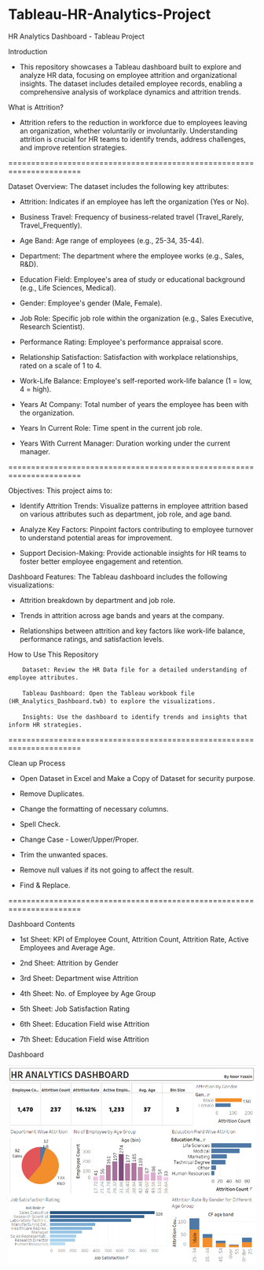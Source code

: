 # Tableau-HR-Analytics-Project

HR Analytics Dashboard - Tableau Project

Introduction

- This repository showcases a Tableau dashboard built to explore and analyze HR data, focusing on employee attrition and organizational insights. The dataset includes detailed employee records, enabling a comprehensive analysis of workplace dynamics and attrition trends.

What is Attrition?

- Attrition refers to the reduction in workforce due to employees leaving an organization, whether voluntarily or involuntarily. Understanding attrition is crucial for HR teams to identify trends, address challenges, and improve retention strategies.

======================================================================

Dataset Overview: The dataset includes the following key attributes:

- Attrition: Indicates if an employee has left the organization (Yes or No).

- Business Travel: Frequency of business-related travel (Travel_Rarely, Travel_Frequently).

- Age Band: Age range of employees (e.g., 25-34, 35-44).

- Department: The department where the employee works (e.g., Sales, R&D).

- Education Field: Employee's area of study or educational background (e.g., Life Sciences, Medical).

- Gender: Employee's gender (Male, Female).

- Job Role: Specific job role within the organization (e.g., Sales Executive, Research Scientist).

- Performance Rating: Employee's performance appraisal score.

- Relationship Satisfaction: Satisfaction with workplace relationships, rated on a scale of 1 to 4.

- Work-Life Balance: Employee's self-reported work-life balance (1 = low, 4 = high).

- Years At Company: Total number of years the employee has been with the organization.

- Years In Current Role: Time spent in the current job role.

- Years With Current Manager: Duration working under the current manager.

======================================================================

Objectives: This project aims to:

- Identify Attrition Trends: Visualize patterns in employee attrition based on various attributes such as department, job role, and age band.

- Analyze Key Factors: Pinpoint factors contributing to employee turnover to understand potential areas for improvement.

- Support Decision-Making: Provide actionable insights for HR teams to foster better employee engagement and retention.

Dashboard Features: The Tableau dashboard includes the following visualizations:

- Attrition breakdown by department and job role.

- Trends in attrition across age bands and years at the company.

- Relationships between attrition and key factors like work-life balance, performance ratings, and satisfaction levels.

How to Use This Repository

		Dataset: Review the HR Data file for a detailed understanding of employee attributes.

		Tableau Dashboard: Open the Tableau workbook file (HR_Analytics_Dashboard.twb) to explore the visualizations.

		Insights: Use the dashboard to identify trends and insights that inform HR strategies.

======================================================================

Clean up Process

  - Open Dataset in Excel and Make a Copy of Dataset for security purpose.

   - Remove Duplicates.

   - Change the formatting of necessary columns.

   - Spell Check.

   - Change Case - Lower/Upper/Proper.

   - Trim the unwanted spaces.

   - Remove null values if its not going to affect the result.

   - Find & Replace.

======================================================================

Dashboard Contents

   - 1st Sheet: KPI of Employee Count, Attrition Count, Attrition Rate, Active Employees and Average Age.
   
   - 2nd Sheet: Attrition by Gender
   
   - 3rd Sheet: Department wise Attrition
   
   - 4th Sheet: No. of Employee by Age Group
   
   - 5th Sheet: Job Satisfaction Rating
   
   - 6th Sheet: Education Field wise Attrition
   
   - 7th Sheet: Education Field wise Attrition

Dashboard

![HR Dashboard ](https://github.com/Nooryassin8/Tableau-HR-Analytics-Project/blob/main/Screenshot%202024-12-04%20163002.png)
